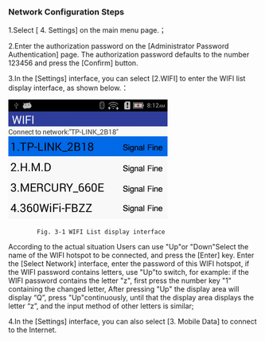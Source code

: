 ### Network Configuration Steps


1.Select [ 4. Settings] on the main menu page.；

2.Enter the authorization password on the [Administrator Password Authentication] page. The authorization password defaults to the number 123456 and press the [Confirm] button.

3.In the [Settings] interface, you can select [2.WIFI] to enter the WIFI list display interface, as shown below.：

![image](./images/7.jpg)

            Fig. 3-1 WIFI List display interface

According to the actual situation Users can use "Up"or "Down"Select the name of the WIFI hotspot to be connected, and press the [Enter] key.
Enter the [Select Network] interface, enter the password of this WIFI hotspot, if the WIFI password contains letters, use "Up"to switch, for example: if the WIFI password contains the letter "z", first press the number key "1" containing the changed letter, After pressing "Up" the display area will display “Q”, press "Up"continuously, until that the display area displays the letter “z”, and the input method of other letters is similar;


4.In the [Settings] interface, you can also select [3. Mobile Data] to connect to the Internet.

